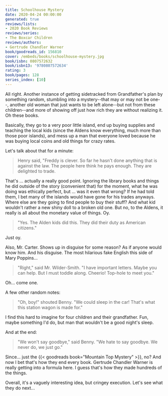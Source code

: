 ```yaml
---
title: Schoolhouse Mystery
date: 2020-04-24 00:00:00
generated: true
reviews/lists:
- 2020 Book Reviews
reviews/series:
- The Boxcar Children
reviews/authors:
- Gertrude Chandler Warner
book/goodreads_id: 156810
cover: /embeds/books/schoolhouse-mystery.jpg
book/isbn: 0807572632
book/isbn13: '9780807572634'
rating: 3
book/pages: 128
series_index: [10]
---
```

All right. Another instance of getting sidetracked from Grandfather's plan by something random, stumbling into a mystery--that may or may not be one--, another old woman that just wants to be left alone--but not from these children--and more of showing off just how rich they are without realizing it. Oh these books.  

Basically, they go to a very poor little island, end up buying supplies and teaching the local kids (since the Aldens know everything, much more than those poor islands), and mess up a man that everyone loved because he was buying local coins and old things for crazy rates.  

<!--more-->

Let's talk about that for a minute:  

> Henry said, "Freddy is clever. So far he hasn't done anything that is against the law. The people here think he pays enough. They are delighted to trade.

That's ... actually a really good point. Ignoring the library books and things he did outside of the story (convenient that) for the moment, what he was doing was ethically perfect, but ... was it even that wrong? If he had told them, I bet many of the islands would have gone for his trades anyways. Where else are they going to find people to buy their stuff? And what kid wouldn't rather a new shiny doll to a broken old one. But no, to the Aldens, it really is all about the monetary value of things. Oy.  

> "Yes. The Alden kids did this. They did their duty as American citizens."

Just oy.  

Also, Mr. Carter. Shows up in disguise for some reason? As if anyone would know him. And his disguise. The most hilarious fake English this side of Mary Poppins...  

> "Right," said Mr. Wilder-Smith. "I have important letters. Maybe you can help. But I must toddle along. Cheerio! Top-hole to meet you."

Oh... come one.  

A few other random notes:  

> "Oh, boy!" shouted Benny. "We could sleep in the car! That's what this station wagon is made for."

I find this hard to imagine for four children and their grandfather. Fun, maybe something I'd do, but man that wouldn't be a good night's sleep.  

And at the end:  

> "We won't say goodbye," said Benny. "We hate to say goodbye. We never do, we just go."

Since... just the {{< goodreads book="Mountain Top Mystery" >}}, no? And now I bet that's how they end every book. Gertrude Chandler Warner is really getting into a formula here. I guess that's how they made hundreds of the things.  

Overall, it's a vaguely interesting idea, but cringey execution. Let's see what they do next...